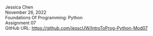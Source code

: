 Jessica Chen  
November 26, 2022  
Foundations Of Programming: Python   
Assignment 07  
GitHub URL: https://github.com/jesscUW/IntroToProg-Python-Mod07  
  
  
